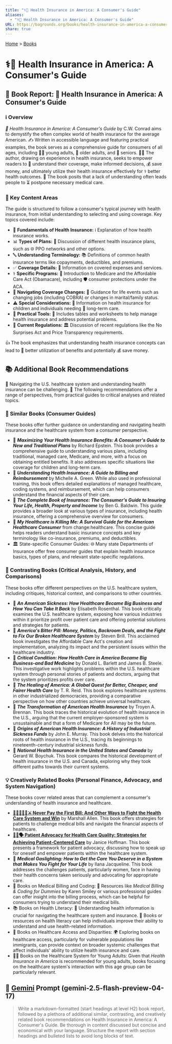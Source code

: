 ```yaml
---
title: "⚕️💸 Health Insurance in America: A Consumer's Guide"
aliases:
  - "⚕️💸 Health Insurance in America: A Consumer's Guide"
URL: https://bagrounds.org/books/health-insurance-in-america-a-consumers-guide
share: true
---
```

[Home](../index.md) > [Books](./index.md)  
# ⚕️💸 Health Insurance in America: A Consumer's Guide  
## 📖 Book Report: 🏥 Health Insurance in America: A Consumer's Guide  
  
### ℹ️ Overview  
  
*🏥 Health Insurance in America: A Consumer's Guide* by C.W. Conrad aims to demystify the often complex world of health insurance for the average American. ✍️ Written in accessible language and featuring practical examples, the book serves as a comprehensive guide for consumers of all ages, including 🧑‍🎓 young adults, 👴 older adults, and 👵 seniors. 🧑‍⚕️ The author, drawing on experience in health insurance, seeks to empower readers to 🧠 understand their coverage, make informed decisions, 💰 save money, and ultimately utilize their health insurance effectively for ⚕️ better health outcomes. 🤔 The book posits that a lack of understanding often leads people to ⏳ postpone necessary medical care.  
  
### 🔑 Key Content Areas  
  
The guide is structured to follow a consumer's typical journey with health insurance, from initial understanding to selecting and using coverage. Key topics covered include:  
  
* 📃 **Fundamentals of Health Insurance:** ℹ️ Explanation of how health insurance works.  
* 📊 **Types of Plans:** 💬 Discussion of different health insurance plans, such as 🌐 PPO networks and other options.  
* 🔤 **Understanding Terminology:** 📚 Definitions of common health insurance terms like copayments, deductibles, and premiums.  
* ✅ **Coverage Details:** 📰 Information on covered expenses and services.  
* ⚕️ **Specific Programs:** 📜 Introduction to Medicare and the Affordable Care Act (Obamacare), including 🛡️ consumer protections under the ACA.  
* 🔄 **Navigating Coverage Changes:** 🧭 Guidance for life events such as changing jobs (including COBRA) or changes in marital/family status.  
* ⚠️ **Special Considerations:** 👶 Information on health insurance for children and individuals needing 👵 long-term care.  
* 🧰 **Practical Tools:** 🔢 Includes tables and worksheets to help manage health insurance and address potential problems.  
* 📰 **Current Regulations:** 🏛️ Discussion of recent regulations like the No Surprises Act and Price Transparency requirements.  
  
👍 The book emphasizes that understanding health insurance concepts can lead to 💯 better utilization of benefits and potentially 💰 save money.  
  
## 📚 Additional Book Recommendations  
  
🧭 Navigating the U.S. healthcare system and understanding health insurance can be challenging. 📖 The following recommendations offer a range of perspectives, from practical guides to critical analyses and related topics.  
  
### 🤝 Similar Books (Consumer Guides)  
  
These books offer further guidance on understanding and navigating health insurance and the healthcare system from a consumer perspective.  
  
* 📖 ***Maximizing Your Health Insurance Benefits: A Consumer's Guide to New and Traditional Plans*** by Richard Epstein. This book provides a comprehensive guide to understanding various plans, including traditional, managed care, Medicare, and more, with a focus on obtaining entitled benefits. It also addresses specific situations like coverage for children and long-term care.  
* 📖 ***Understanding Health Insurance: A Guide to Billing and Reimbursement*** by Michelle A. Green. While also used in professional training, this book offers detailed explanations of managed healthcare, coding systems, and reimbursement, which can help consumers understand the financial aspects of their care.  
* 📖 ***The Complete Book of Insurance: The Consumer's Guide to Insuring Your Life, Health, Property and Income*** by Ben G. Baldwin. This guide provides a broader look at various types of insurance, including health insurance, offering a comprehensive overview for consumers.  
* 📖 ***My Healthcare is Killing Me: A Survival Guide for the American Healthcare Consumer*** from change:healthcare. This concise guide helps readers understand basic insurance concepts and key terminology like co-insurance, premiums, and deductibles.  
* 🏛️ State-specific Consumer Guides: 🌐 Many state Departments of Insurance offer free consumer guides that explain health insurance basics, types of plans, and relevant state-specific regulations.  
  
### 🔎 Contrasting Books (Critical Analysis, History, and Comparisons)  
  
These books offer different perspectives on the U.S. healthcare system, including critiques, historical context, and comparisons to other countries.  
  
* 📖 ***An American Sickness: How Healthcare Became Big Business and How You Can Take It Back*** by Elisabeth Rosenthal. This book critically examines the U.S. healthcare system, exposing how various industries within it prioritize profit over patient care and offering potential solutions and strategies for patients.  
* 📖 ***America's Bitter Pill: Money, Politics, Backroom Deals, and the Fight to Fix Our Broken Healthcare System*** by Steven Brill. This acclaimed book investigates the Affordable Care Act's creation and implementation, analyzing its impact and the persistent issues within the healthcare industry.  
* 📖 ***Critical Condition: How Health Care in America Became Big Business-and Bad Medicine*** by Donald L. Barlett and James B. Steele. This investigative work highlights problems within the U.S. healthcare system through personal stories of patients and doctors, arguing that the system prioritizes profits over care.  
* 📖 ***The Healing of America: A Global Quest for Better, Cheaper, and Fairer Health Care*** by T. R. Reid. This book explores healthcare systems in other industrialized democracies, providing a comparative perspective on how other countries achieve universal healthcare.  
* 📖 ***The Transformation of American Health Insurance*** by Troyen A. Brennan. This book traces the historical evolution of health insurance in the U.S., arguing that the current employer-sponsored system is unsustainable and that a form of Medicare for All may be the future.  
* 📖 ***Origins of American Health Insurance: A History of Industrial Sickness Funds*** by John E. Murray. This book delves into the historical roots of health insurance in the U.S., tracing its beginnings to nineteenth-century industrial sickness funds.  
* 📖 ***National Health Insurance in the United States and Canada*** by Gerard W. Boychuk. This book compares the historical development of health insurance in the U.S. and Canada, exploring why they took different paths towards their current systems.  
  
### 💡 Creatively Related Books (Personal Finance, Advocacy, and System Navigation)  
  
These books cover related areas that can complement a consumer's understanding of health insurance and healthcare.  
  
* **[🙅🏼‍♀️🧾🏥⚔️ Never Pay the First Bill: And Other Ways to Fight the Health Care System and Win](./never-pay-the-first-bill-and-other-ways-to-fight-the-health-care-system-and-win.md)** by Marshall Allen. This book offers strategies for patients to challenge medical bills and navigate the financial aspects of healthcare.  
* **[🧑‍⚕️🗣️ Patient Advocacy for Health Care Quality: Strategies for Achieving Patient-Centered Care](./patient-advocacy-for-health-care-quality-strategies-for-achieving-patient-centered-care.md)** by Janice Hoffman. This book presents a framework for patient advocacy, discussing how to speak up for oneself and empower patients within the healthcare system.  
* 📖 ***Medical Gaslighting: How to Get the Care You Deserve in a System that Makes You Fight for Your Life*** by Ilana Jacqueline. This book addresses the challenges patients, particularly women, face in having their health concerns taken seriously and advocating for appropriate care.  
* 📑 Books on Medical Billing and Coding: 🧮 Resources like *Medical Billing & Coding for Dummies* by Karen Smiley or various professional guides can offer insight into the billing process, which can be helpful for consumers trying to understand their medical bills.  
* 📚 Books on Health Literacy: 🧠 Understanding health information is crucial for navigating the healthcare system and insurance. 📖 Books or resources on health literacy can help individuals improve their ability to understand and use health-related information.  
* 🤝 Books on Healthcare Access and Disparities: 🌍 Exploring books on healthcare access, particularly for vulnerable populations like immigrants, can provide context on broader systemic challenges that affect individuals' ability to utilize health insurance and care.  
* 🧑‍🎓 Books on the Healthcare System for Young Adults: Given that *Health Insurance in America* is recommended for young adults, books focusing on the healthcare system's interaction with this age group can be particularly relevant.  
  
## 💬 [Gemini](../software/gemini.md) Prompt (gemini-2.5-flash-preview-04-17)  
> Write a markdown-formatted (start headings at level H2) book report, followed by a plethora of additional similar, contrasting, and creatively related book recommendations on Health Insurance in America: A Consumer's Guide. Be thorough in content discussed but concise and economical with your language. Structure the report with section headings and bulleted lists to avoid long blocks of text.